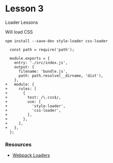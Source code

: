 # Lesson 3

Loader Lessons

Will load CSS

```npm install --save-dev style-loader css-loader```


```$xslt
  const path = require('path');

  module.exports = {
    entry: './src/index.js',
    output: {
      filename: 'bundle.js',
      path: path.resolve(__dirname, 'dist'),
    },
+   module: {
+     rules: [
+       {
+         test: /\.css$/,
+         use: [
+           'style-loader',
+           'css-loader',
+         ],
+       },
+     ],
+   },
  };
```

### Resources

* [Webpack Loaders](https://webpack.js.org/concepts/#loaders)
